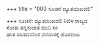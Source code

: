+++
title = "000 ಸೂಚನೆ ದ್ಯೂತಮುಖದಲಿ"

+++
ಸೂಚನೆ: ದ್ಯೂತಮುಖದಲಿ ನಿಖಿಳ ರಾಜ್ಯವ  
ಸೋತು ತನ್ನನುಜಾತ ಮುನಿ ಸಂ  
ಘಾತ ಸಹಿತವವನೀಶ ವನವಾಸಕ್ಕೆ ಹೊರವಂಟ